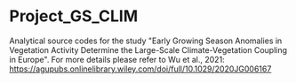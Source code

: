 # Project_GS_CLIM
Analytical source codes for the study "Early Growing Season Anomalies in Vegetation Activity Determine the Large-Scale Climate-Vegetation Coupling in Europe". 
For more details please refer to Wu et al., 2021:
https://agupubs.onlinelibrary.wiley.com/doi/full/10.1029/2020JG006167
